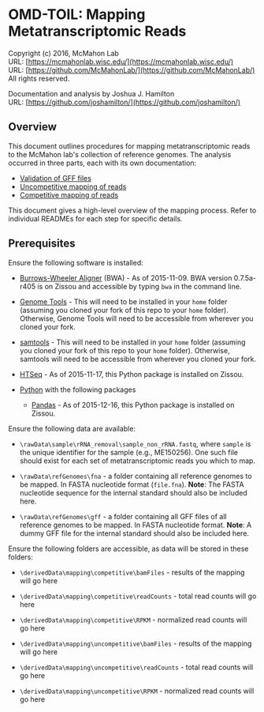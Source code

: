 OMD-TOIL: Mapping Metatranscriptomic Reads
===
Copyright (c) 2016, McMahon Lab  
URL: [https://mcmahonlab.wisc.edu/](https://mcmahonlab.wisc.edu/)  
URL: [https://github.com/McMahonLab/](https://github.com/McMahonLab/)  
All rights reserved.

Documentation and analysis by Joshua J. Hamilton  
URL: [https://github.com/joshamilton/](https://github.com/joshamilton/)  

Overview
--
This document outlines procedures for mapping metatranscriptomic reads to the McMahon lab's collection of reference genomes. The analysis occurred in three parts, each with its own documentation:
  * [Validation of GFF files](10a_gffValidation/README.md)  
  * [Uncompetitive mapping of reads](10b_uncompetitive/README.md)    
  * [Competitive mapping of reads](10c_competitive/README.md)  

This document gives a high-level overview of the mapping process. Refer to individual READMEs for each step for specific details.

Prerequisites
--
Ensure the following software is installed:  

* [Burrows-Wheeler Aligner](http://bio-bwa.sourceforge.net/) (BWA) - As of 2015-11-09. BWA version 0.7.5a-r405 is on Zissou and accessible by typing `bwa` in the command line.

* [Genome Tools](http://genometools.org/pub/) - This will need to be installed in your `home` folder (assuming you cloned your fork of this repo to your `home` folder). Otherwise, Genome Tools will need to be accessible from wherever you cloned your fork.

* [samtools](http://www.htslib.org/download/) - This will need to be installed in your `home` folder  (assuming you cloned your fork of this repo to your `home` folder). Otherwise, samtools will need to be accessible from wherever you cloned your fork.

* [HTSeq](http://www-huber.embl.de/HTSeq/doc/overview.html) - As of 2015-11-17, this Python package is installed on Zissou.

* [Python](https://www.python.org/) with the following packages
    * [Pandas](http://pandas.pydata.org/) - As of 2015-12-16, this Python package is installed on Zissou.

Ensure the following data are available:  

* `\rawData\sample\rRNA_removal\sample_non_rRNA.fastq`, where `sample` is the unique identifier for the sample (e.g., ME150256). One such file should exist for each set of metatranscriptomic reads you which to map.

* `\rawData\refGenomes\fna` -  a folder containing all reference genomes to be mapped. In FASTA nucleotide format (`file.fna`). __Note__: The FASTA nucleotide sequence for the internal standard should also be included here.

* `\rawData\refGenomes\gff` -  a folder containing all GFF files of all reference genomes to be mapped. In FASTA nucleotide format. __Note__: A dummy GFF file for the internal standard should also be included here.

Ensure the following folders are accessible, as data will be stored in these folders:

* `\derivedData\mapping\competitive\bamFiles` - results of the mapping will go here

* `\derivedData\mapping\competitive\readCounts` - total read counts will go here

* `\derivedData\mapping\competitive\RPKM` - normalized read counts will go here

* `\derivedData\mapping\uncompetitive\bamFiles` - results of the mapping will go here

* `\derivedData\mapping\uncompetitive\readCounts` - total read counts will go here

* `\derivedData\mapping\uncompetitive\RPKM` - normalized read counts will go here
